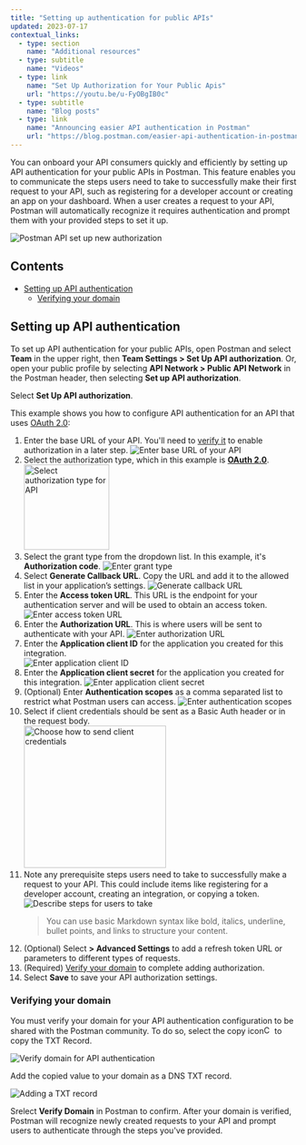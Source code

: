 ```yaml
---
title: "Setting up authentication for public APIs"
updated: 2023-07-17
contextual_links:
  - type: section
    name: "Additional resources"
  - type: subtitle
    name: "Videos"
  - type: link
    name: "Set Up Authorization for Your Public Apis"
    url: "https://youtu.be/u-FyOBgIB0c"
  - type: subtitle
    name: "Blog posts"
  - type: link
    name: "Announcing easier API authentication in Postman"
    url: "https://blog.postman.com/easier-api-authentication-in-postman/"
---
```


You can onboard your API consumers quickly and efficiently by setting up API authentication for your public APIs in Postman. This feature enables you to communicate the steps users need to take to successfully make their first request to your API, such as registering for a developer account or creating an app on your dashboard. When a user creates a request to your API, Postman will automatically recognize it requires authentication and prompt them with your provided steps to set it up.

<img alt="Postman API set up new authorization" src="https://assets.postman.com/postman-docs/v10/easy-auth-flow-v10.16.gif"/>

## Contents

* [Setting up API authentication](#setting-up-api-authentication)
    * [Verifying your domain](#verifying-your-domain)

## Setting up API authentication

To set up API authentication for your public APIs, open Postman and select **Team** in the upper right, then **Team Settings > Set Up API authorization**. Or, open your public profile by selecting **API Network > Public API Network** in the Postman header, then selecting **Set up API authorization**.

Select **Set Up API authorization**.

This example shows you how to configure API authentication for an API that uses [OAuth 2.0](/docs/sending-requests/authorization/oauth-20/):

1. Enter the base URL of your API. You'll need to [verify it](#verifying-your-domain) to enable authorization in a later step.
    <img alt="Enter base URL of your API" src="https://assets.postman.com/postman-docs/v10/enter-base-url-api-v10.16.jpg"/>
2. Select the authorization type, which in this example is [**OAuth 2.0**](/docs/sending-requests/authorization/oauth-20/).
    <img alt="Select authorization type for API" src="https://assets.postman.com/postman-docs/v10/select-authorization-type-v10.16.jpg" width="150px"/>
3. Select the grant type from the dropdown list. In this example, it's **Authorization code**.
    <img alt="Enter grant type" src="https://assets.postman.com/postman-docs/v10/enter-grant-type-v10.16.jpg"/>
4. Select **Generate Callback URL**. Copy the URL and add it to the allowed list in your application’s settings.
    <img alt="Generate callback URL" src="https://assets.postman.com/postman-docs/v10/generate-callback-url-v10.16.jpg"/>
5. Enter the **Access token URL**. This URL is the endpoint for your authentication server and will be used to obtain an access token.
    <img alt="Enter access token URL" src="https://assets.postman.com/postman-docs/v10/enter-access-token-url-v10.16.jpg"/>
6. Enter the **Authorization URL**. This is where users will be sent to authenticate with your API.
    <img alt="Enter authorization URL" src="https://assets.postman.com/postman-docs/v10/enter-authorization-url-v10.16.jpg"/>
7. Enter the **Application client ID** for the application you created for this integration.\
    <img alt="Enter application client ID" src="https://assets.postman.com/postman-docs/v10/enter-app-client-id-v10.16.jpg"/>
8. Enter the **Application client secret** for the application you created for this integration.
    <img alt="Enter application client secret" src="https://assets.postman.com/postman-docs/v10/enter-app-client-secret-v10.16.jpg"/>
9. (Optional) Enter **Authentication scopes** as a comma separated list to restrict what Postman users can access.
    <img alt="Enter authentication scopes" src="https://assets.postman.com/postman-docs/v10/enter-authentication-scopes-v10.16.jpg"/>
10. Select if client credentials should be sent as a Basic Auth header or in the request body. <br>
    <img alt="Choose how to send client credentials" src="https://assets.postman.com/postman-docs/v10/how-to-send-client-credentials-v10.16.jpg" width="250px"/>
11. Note any prerequisite steps users need to take to successfully make a request to your API. This could include items like registering for a developer account, creating an integration, or copying a token.
    <img alt="Describe steps for users to take" src="https://assets.postman.com/postman-docs/v10/describe-prereq-steps-for-users-v10.16.jpg"/>
    > You can use basic Markdown syntax like bold, italics, underline, bullet points, and links to structure your content.
12. (Optional) Select **> Advanced Settings** to add a refresh token URL or parameters to different types of requests.
13. (Required) [Verify your domain](#verifying-your-domain) to complete adding authorization.
14. Select **Save** to save your API authorization settings.

### Verifying your domain

You must verify your domain for your API authentication configuration to be shared with the Postman community. To do so, select the copy icon<img alt="Copy icon" src="https://assets.postman.com/postman-docs/icon-copy-v9.jpg#icon" width="15px"> to copy the TXT Record.

<img alt="Verify domain for API authentication" src="https://assets.postman.com/postman-docs/v10/domain-verification-v10.16.jpg"/>

Add the copied value to your domain as a DNS TXT record.

![Adding a TXT record](https://assets.postman.com/postman-docs/v10/custom-domains-add-txt.jpg)

Srelect **Verify Domain** in Postman to confirm. After your domain is verified, Postman will recognize newly created requests to your API and prompt users to authenticate through the steps you've provided.
